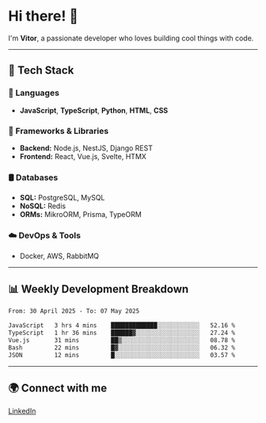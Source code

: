 
# Hi there! 👋

I'm **Vitor**, a passionate developer who loves building cool things with code.

---
## 🔧 Tech Stack

### 📌 Languages
- **JavaScript**, **TypeScript**, **Python**, **HTML**, **CSS**

### 🚀 Frameworks & Libraries
- **Backend:** Node.js, NestJS, Django REST
- **Frontend:** React, Vue.js, Svelte, HTMX

### 🛢️ Databases
- **SQL:** PostgreSQL, MySQL
- **NoSQL:** Redis
- **ORMs:** MikroORM, Prisma, TypeORM

### ☁️ DevOps & Tools
- Docker, AWS, RabbitMQ

---
## 📊 Weekly Development Breakdown

<!--START_SECTION:waka-->

```txt
From: 30 April 2025 - To: 07 May 2025

JavaScript   3 hrs 4 mins    █████████████░░░░░░░░░░░░   52.16 %
TypeScript   1 hr 36 mins    ██████▓░░░░░░░░░░░░░░░░░░   27.24 %
Vue.js       31 mins         ██▒░░░░░░░░░░░░░░░░░░░░░░   08.78 %
Bash         22 mins         █▓░░░░░░░░░░░░░░░░░░░░░░░   06.32 %
JSON         12 mins         █░░░░░░░░░░░░░░░░░░░░░░░░   03.57 %
```

<!--END_SECTION:waka-->

---
## 🌍 Connect with me
[LinkedIn](https://www.linkedin.com/in/vitorlc)
